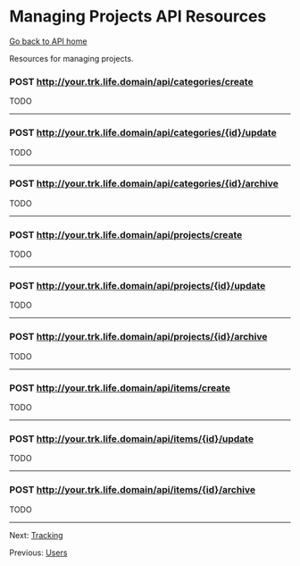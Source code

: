 Managing Projects API Resources
===============================

[Go back to API home](01-api.md)

Resources for managing projects.

### POST http://your.trk.life.domain/api/categories/create ###

TODO

---

### POST http://your.trk.life.domain/api/categories/{id}/update ###

TODO

---

### POST http://your.trk.life.domain/api/categories/{id}/archive ###

TODO

---

### POST http://your.trk.life.domain/api/projects/create ###

TODO

---

### POST http://your.trk.life.domain/api/projects/{id}/update ###

TODO

---

### POST http://your.trk.life.domain/api/projects/{id}/archive ###

TODO

---

### POST http://your.trk.life.domain/api/items/create ###

TODO

---

### POST http://your.trk.life.domain/api/items/{id}/update ###

TODO

---

### POST http://your.trk.life.domain/api/items/{id}/archive ###

TODO

---

Next: [Tracking](04-tracking.md)

Previous: [Users](02-users.md)